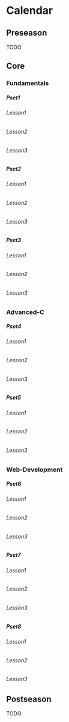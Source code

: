 # Calendar

## Preseason
TODO

## Core

### Fundamentals

##### Pset1
###### Lesson1
###### Lesson2
###### Lesson3

##### Pset2
###### Lesson1
###### Lesson2
###### Lesson3

##### Pset3
###### Lesson1
###### Lesson2
###### Lesson3

### Advanced-C

##### Pset4
###### Lesson1
###### Lesson2
###### Lesson3

##### Pset5
###### Lesson1
###### Lesson2
###### Lesson3

### Web-Development

##### Pset6
###### Lesson1
###### Lesson2
###### Lesson3

##### Pset7
###### Lesson1
###### Lesson2
###### Lesson3

##### Pset8
###### Lesson1
###### Lesson2
###### Lesson3

## Postseason
TODO